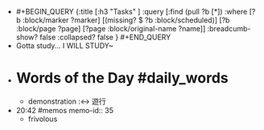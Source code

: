 - #+BEGIN_QUERY
  {:title [:h3 "Tasks" ]
  :query [:find (pull ?b [*])
  :where
    [?b :block/marker ?marker]
    [(missing? $ ?b :block/scheduled)]
    [?b :block/page ?page]
    [?page :block/original-name ?name]]
  :breadcumb-show? false
  :collapsed? false
  }
  #+END_QUERY
- Gotta study... I WILL STUDY~
- # Words of the Day #daily_words
	- demonstration :<-> 遊行
- 20:42 #memos
  memo-id:: 35
	- frivolous